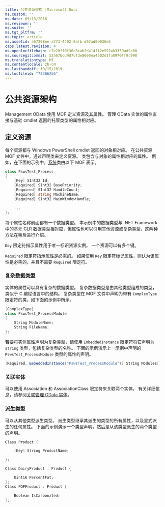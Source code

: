 ```yaml
---
title: 公共资源架构 |Microsoft Docs
ms.custom: ''
ms.date: 09/13/2016
ms.reviewer: ''
ms.suite: ''
ms.tgt_pltfrm: ''
ms.topic: article
ms.assetid: e67298ee-a773-4402-8afb-d97ad0e030e5
caps.latest.revision: 4
ms.openlocfilehash: c7e20ff0f36e8cab2d414ff2e5924b3359ad9c60
ms.sourcegitcommit: 52a67bcd9d7bf3e8600ea4302d1fa8970ff9c998
ms.translationtype: MT
ms.contentlocale: zh-CN
ms.lasthandoff: 10/15/2019
ms.locfileid: "72366266"
---
```

# <a name="public-resource-schema"></a>公共资源架构

Management OData 使用 MOF 定义资源及其属性。 管理 OData 实体的属性直接与基础 cmdlet 返回的托管类型的属性相对应。

## <a name="defining-a-resource"></a>定义资源

每个资源都与 Windows PowerShell cmdlet 返回的对象相对应。 在公共资源 MOF 文件中，通过声明类来定义资源。 类包含与对象的属性相对应的属性。 例如，在下面的示例中，[系统](/dotnet/api/System.Diagnostics.Process)类由以下 MOF 表示。

```csharp
class PswsTest_Process
{
    [Key] SInt32 Id;
    [Required] SInt32 BasePriority;
    [Required] SInt32 HandleCount;
    [Required] string MachineName;
    [Required] SInt32 MainWindowHandle;

    ...
};
```

每个属性名称前面都有一个数据类型。 本示例中的数据类型与 .NET Framework 中的基元 CLR 数据类型相对应，但属性也可以引用其他资源或复杂类型，这两种方法在稍后进行介绍。

`Key` 限定符指示属性用于唯一标识资源实例。 一个资源可以有多个键。

`Required` 限定符指示属性是必需的。 如果使用 `Key` 限定符标记属性，则认为该属性是必需的，并且不需要 `Required` 限定符。

### <a name="complex-data-types"></a>复杂数据类型

实体的属性可以具有复杂的数据类型。 复杂数据类型是由其他类型组成的类型，类似于 C 编程语言中的结构。 复杂类型在 MOF 文件中声明为带有 `ComplexType` 限定符的类，如下面的示例中所示。

```csharp
[ComplexType]
class PswsTest_ProcessModule
{
    String ModuleName;
    String FileName;
};
```

若要将实体属性声明为复杂类型，请使用 `EmbeddedInstance` 限定符将它声明为 `string` 类型，包括复杂类型的名称。 下面的示例演示上一示例中声明的 `PswsTest_ProcessModule` 类型的属性的声明。

```csharp
[Required, EmbeddedInstance("PswsTest_ProcessModule")] String Modules[];
```

### <a name="associating-entities"></a>关联实体

可以使用 Association 和 AssociationClass 限定符来关联两个实体。 有关详细信息，请参阅[关联管理 OData 实体](./associating-management-odata-entities.md)。

### <a name="derived-types"></a>派生类型

可以从其他类型派生类型。 派生类型继承其派生的类型的所有属性，以及显式派生的任何属性。 下面的示例演示一个类型声明，然后是从该类型派生的两个类型的声明。

```csharp
Class Product {

    [Key] String ProductName;

};

Class DairyProduct : Product {

    Uint16 PercentFat;
};
Class POPProduct : Product {

    Boolean IsCarbonated;
};
```